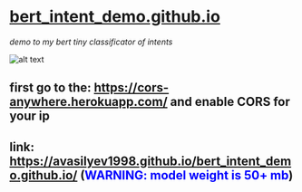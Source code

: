 # [bert_intent_demo.github.io](https://avasilyev1998.github.io/bert_intent_demo.github.io/)
*demo to my bert tiny classificator of intents*

![alt text](https://github.com/avasilyev1998/bert_intent_demo.github.io//blob/main/src/bert.jpg?raw=true)

## first go to the: https://cors-anywhere.herokuapp.com/ and enable CORS for your ip

## link: https://avasilyev1998.github.io/bert_intent_demo.github.io/  (<span style="color:blue">**WARNING: model weight is 50+ mb**</span>)


